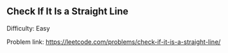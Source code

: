 ## Check If It Is a Straight Line
Difficulty: Easy

Problem link: https://leetcode.com/problems/check-if-it-is-a-straight-line/